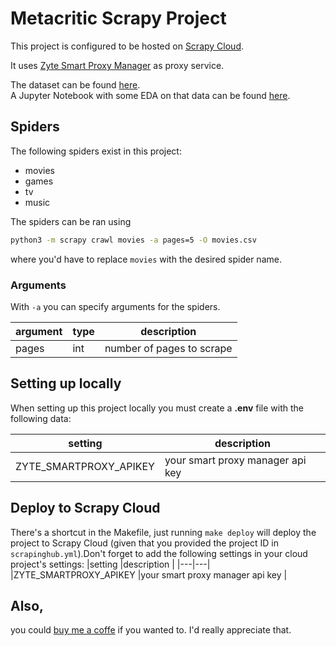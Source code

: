 # Metacritic Scrapy Project

This project is configured to be hosted on [Scrapy Cloud](https://www.zyte.com/scrapy-cloud/).  

It uses [Zyte Smart Proxy Manager](https://scrapinghub.com/?rfsn=4170080.0597ad) as proxy service.  

The dataset can be found [here](TODO).  
A Jupyter Notebook with some EDA on that data can be found [here](TODO).

## Spiders

The following spiders exist in this project:
- movies
- games
- tv
- music

The spiders can be ran using
```zsh
python3 -m scrapy crawl movies -a pages=5 -O movies.csv
```
where you'd have to replace `movies` with the desired spider name.

### Arguments

With `-a` you can specify arguments for the spiders.  

|argument   |type  |description   | 
|---|---|---|
|pages   |int   |number of pages to scrape   |

## Setting up locally
  
When setting up this project locally you must create a **.env** file with the following data:  

|setting   |description   |  
|---|---|
|ZYTE_SMARTPROXY_APIKEY   |your smart proxy manager api key   |
  
## Deploy to Scrapy Cloud
There's a shortcut in the Makefile, just running `make deploy` will deploy the project to Scrapy Cloud (given that you provided the project ID in `scrapinghub.yml`).Don't forget to add the following settings in your cloud project's settings:
|setting   |description   | 
|---|---|
|ZYTE_SMARTPROXY_APIKEY   |your smart proxy manager api key   |
  
## Also, 
you could [buy me a coffe](https://www.buymeacoffee.com/kleinp) if you wanted to. I'd really appreciate that.  

